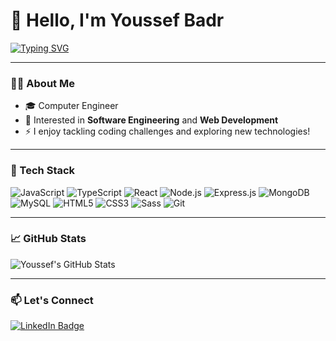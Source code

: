 # 👋 Hello, I'm Youssef Badr

[![Typing SVG](https://readme-typing-svg.herokuapp.com?font=Fira+Code&size=20&pause=1&color=F5F5F5&center=true&vCenter=true&width=1000&lines=Software+Engineer;Web+Developer;Open+Source+Contributor)](https://github.com/DORMODO)

---

### 👨‍💻 About Me

- 🎓 Computer Engineer
- 💼 Interested in **Software Engineering** and **Web Development**
- ⚡ I enjoy tackling coding challenges and exploring new technologies!

---

### 🧰 Tech Stack

![JavaScript](https://img.shields.io/badge/-JavaScript-black?style=flat-square&logo=javascript)
![TypeScript](https://img.shields.io/badge/-TypeScript-black?style=flat-square&logo=typescript)
![React](https://img.shields.io/badge/-React-black?style=flat-square&logo=react)
![Node.js](https://img.shields.io/badge/-Node.js-black?style=flat-square&logo=node.js)
![Express.js](https://img.shields.io/badge/-Express.js-black?style=flat-square&logo=express)
![MongoDB](https://img.shields.io/badge/-MongoDB-black?style=flat-square&logo=mongodb)
![MySQL](https://img.shields.io/badge/-MySQL-black?style=flat-square&logo=mysql)
![HTML5](https://img.shields.io/badge/-HTML5-black?style=flat-square&logo=html5)
![CSS3](https://img.shields.io/badge/-CSS3-black?style=flat-square&logo=css3)
![Sass](https://img.shields.io/badge/-Sass-black?style=flat-square&logo=sass)
![Git](https://img.shields.io/badge/-Git-black?style=flat-square&logo=git)

---

### 📈 GitHub Stats

![Youssef's GitHub Stats](https://github-readme-stats.vercel.app/api?username=DORMODO&show_icons=true&theme=radical)

---

### 📫 Let's Connect

<a href="https://www.linkedin.com/in/youssef-badr-b55748312/" target="_blank">
  <img src="https://img.shields.io/badge/LinkedIn-Connect-blue?style=for-the-badge&logo=linkedin&logoColor=white" alt="LinkedIn Badge"/>
</a>

